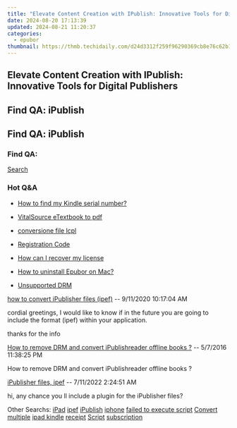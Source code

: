 ```yaml
---
title: "Elevate Content Creation with IPublish: Innovative Tools for Digital Publishers"
date: 2024-08-20 17:13:39
updated: 2024-08-21 11:20:37
categories:
  - epubor
thumbnail: https://thmb.techidaily.com/d24d3312f259f96290369cb8e76c62b1a0988c7f8875e215ef19c949ace9cb7a.jpg
---
```


## Elevate Content Creation with IPublish: Innovative Tools for Digital Publishers

## Find QA: iPublish



## Find QA: iPublish

### Find QA:

[Search](http://www.epubor.com/Search.aspx?SystemID=46 "Find QA") 

### Hot Q&A

* [How to find my Kindle serial number?](https://tools.techidaily.com/epubor/products/)
* [VitalSource eTextbook to pdf](https://tools.techidaily.com/epubor/products/)
* [conversione file lcpl](https://tools.techidaily.com/epubor/products/)
* [Registration Code](https://tools.techidaily.com/epubor/products/)

* [How can I recover my license](https://tools.techidaily.com/epubor/products/)
* [How to uninstall Epubor on Mac?](https://tools.techidaily.com/epubor/products/)
* [Unsupported DRM](https://tools.techidaily.com/epubor/products/)

[how to convert iPublisher files (ipef)](http://www.epubor.com/how-to-convert-ipublisher-files-ipef.html) \-- 9/11/2020 10:17:04 AM 

cordial greetings, I would like to know if in the future you are going to include the format (ipef) within your application.

 thanks for the info

[How to remove DRM and convert iPublishreader offline books ?](https://tools.techidaily.com/epubor/products/) \-- 5/7/2016 11:38:25 PM 

How to remove DRM and convert iPublishreader offline books ?

[iPublisher files, ipef](https://tools.techidaily.com/epubor/products/) \-- 7/11/2022 2:24:51 AM 

hi, any chance you ll include a plugin for the iPublisher files?

 Other Searchs: [iPad](https://tools.techidaily.com/epubor/products/) [ipef](https://tools.techidaily.com/epubor/products/) [iPublish](https://tools.techidaily.com/epubor/products/) [iphone](https://tools.techidaily.com/epubor/products/) [failed to execute script](https://tools.techidaily.com/epubor/products/) [Convert multiple](https://tools.techidaily.com/epubor/products/) [ipad kindle](https://tools.techidaily.com/epubor/products/) [receipt](https://tools.techidaily.com/epubor/products/) [Script](https://tools.techidaily.com/epubor/products/) [subscription](https://tools.techidaily.com/epubor/products/)

<ins class="adsbygoogle"
     style="display:block"
     data-ad-format="autorelaxed"
     data-ad-client="ca-pub-7571918770474297"
     data-ad-slot="1223367746"></ins>



<ins class="adsbygoogle"
     style="display:block"
     data-ad-client="ca-pub-7571918770474297"
     data-ad-slot="8358498916"
     data-ad-format="auto"
     data-full-width-responsive="true"></ins>
